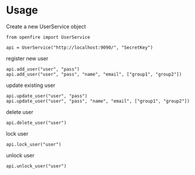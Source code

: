 Usage
===============

Create a new UserService object

	from openfire import UserService

	api = UserService("http://localhost:9090/", "SecretKey")

register new user

	api.add_user("user", "pass")
	api.add_user("user", "pass", "name", "email", ["group1", "group2"])

update existing user

	api.update_user("user", "pass")
	api.update_user("user", "pass", "name", "email", ["group1", "group2"])

delete user

	api.delete_user("user")

lock user

	api.lock_user("user")

unlock user

	api.unlock_user("user")
